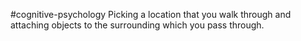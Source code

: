 #cognitive-psychology 
Picking a location that you walk through and attaching objects to the surrounding which you pass through. 